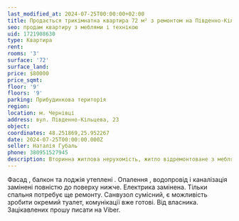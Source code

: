 ```yaml
---
last_modified_at: 2024-07-25T00:00:00+02:00
title: Продається трикімнатна квартира 72 м² з ремонтом на Південно-Кільцевій
seo: продам квартиру з меблями і технікою
uid: 1721908630
type: Квартира
rent:
rooms: '3'
surface: '72'
surface_land:
price: $80000
price_sqmt:
floor: '9'
floors: '9'
parking: Прибудинкова територія
region:
location: м. Чернівці
address: вул. Південно-Кільцева, 23
object:
coordinates: 48.251869,25.952267
date: 2024-07-25T00:00:00.000Z
seller: Наталія Губаль
phone: 380951527945
description: Вторинна житлова нерухомість, житло відремонтоване з меблями і технікою, придатне і готове для проживання
---
```


Фасад , балкон та лоджія утеплені . Опалення , водопровід і каналізація замінені повністю до поверху нижче. Електрика замінена. Тільки спальня потребує ще ремонту. Санвузол сумісний, є можливість зробити окремий туалет, комунікації вже готові. Від власника. Зацікавлених прошу писати на Viber.
